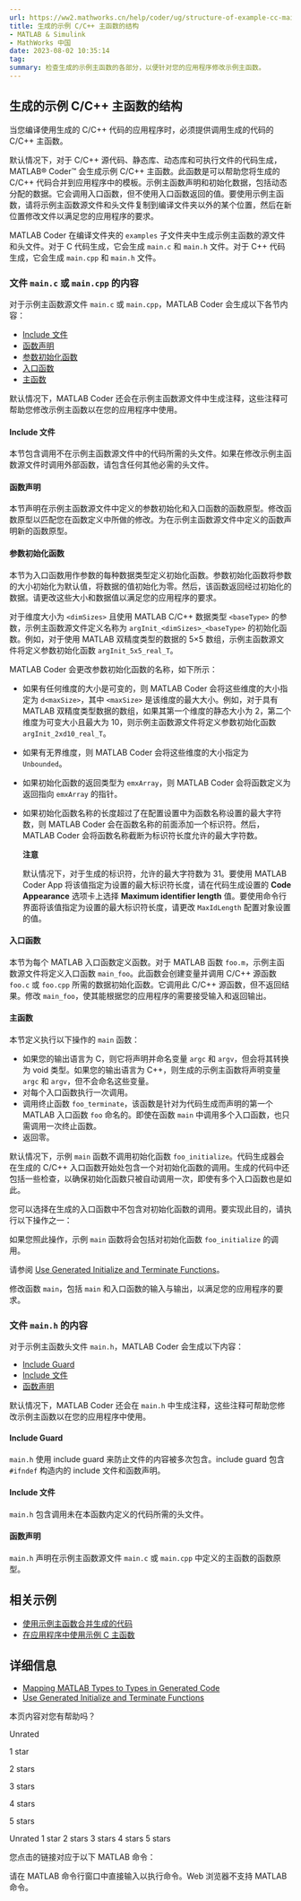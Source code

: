 ```yaml
---
url: https://ww2.mathworks.cn/help/coder/ug/structure-of-example-cc-main-function.html
title: 生成的示例 C/C++ 主函数的结构
- MATLAB & Simulink
- MathWorks 中国
date: 2023-08-02 10:35:14
tag: 
summary: 检查生成的示例主函数的各部分，以便针对您的应用程序修改示例主函数。
---
```

## 生成的示例 C/C++ 主函数的结构

当您编译使用生成的 C/C++ 代码的应用程序时，必须提供调用生成的代码的 C/C++ 主函数。

默认情况下，对于 C/C++ 源代码、静态库、动态库和可执行文件的代码生成，MATLAB® Coder™ 会生成示例 C/C++ 主函数。此函数是可以帮助您将生成的 C/C++ 代码合并到应用程序中的模板。示例主函数声明和初始化数据，包括动态分配的数据。它会调用入口函数，但不使用入口函数返回的值。要使用示例主函数，请将示例主函数源文件和头文件复制到编译文件夹以外的某个位置，然后在新位置修改文件以满足您的应用程序的要求。

MATLAB Coder 在编译文件夹的 `examples` 子文件夹中生成示例主函数的源文件和头文件。对于 C 代码生成，它会生成 `main.c` 和 `main.h` 文件。对于 C++ 代码生成，它会生成 `main.cpp` 和 `main.h` 文件。

### 文件 `main.c` 或 `main.cpp` 的内容

对于示例主函数源文件 `main.c` 或 `main.cpp`，MATLAB Coder 会生成以下各节内容：

* [Include 文件](#buqzhus)
* [函数声明](#buqzhuw)
* [参数初始化函数](#buqzhuy)
* [入口函数](#buqzhu0)
* [主函数](#buqzhu3)

默认情况下，MATLAB Coder 还会在示例主函数源文件中生成注释，这些注释可帮助您修改示例主函数以在您的应用程序中使用。

#### Include 文件

本节包含调用不在示例主函数源文件中的代码所需的头文件。如果在修改示例主函数源文件时调用外部函数，请包含任何其他必需的头文件。

#### 函数声明

本节声明在示例主函数源文件中定义的参数初始化和入口函数的函数原型。修改函数原型以匹配您在函数定义中所做的修改。为在示例主函数源文件中定义的函数声明新的函数原型。

#### 参数初始化函数

本节为入口函数用作参数的每种数据类型定义初始化函数。参数初始化函数将参数的大小初始化为默认值，将数据的值初始化为零。然后，该函数返回经过初始化的数据。请更改这些大小和数据值以满足您的应用程序的要求。

对于维度大小为 `<dimSizes>` 且使用 MATLAB C/C++ 数据类型 `<baseType>` 的参数，示例主函数源文件定义名称为 `argInit_<dimSizes>_<baseType>` 的初始化函数。例如，对于使用 MATLAB 双精度类型的数据的 5×5 数组，示例主函数源文件将定义参数初始化函数 `argInit_5x5_real_T`。

MATLAB Coder 会更改参数初始化函数的名称，如下所示：

* 如果有任何维度的大小是可变的，则 MATLAB Coder 会将这些维度的大小指定为 `d<maxSize>`，其中 `<maxSize>` 是该维度的最大大小。例如，对于具有 MATLAB 双精度类型数据的数组，如果其第一个维度的静态大小为 2，第二个维度为可变大小且最大为 10，则示例主函数源文件将定义参数初始化函数 `argInit_2xd10_real_T`。
* 如果有无界维度，则 MATLAB Coder 会将这些维度的大小指定为 `Unbounded`。
* 如果初始化函数的返回类型为 `emxArray`，则 MATLAB Coder 会将函数定义为返回指向 `emxArray` 的指针。
* 如果初始化函数名称的长度超过了在配置设置中为函数名称设置的最大字符数，则 MATLAB Coder 会在函数名称的前面添加一个标识符。然后，MATLAB Coder 会将函数名称截断为标识符长度允许的最大字符数。

  **注意**

  默认情况下，对于生成的标识符，允许的最大字符数为 31。要使用 MATLAB Coder App 将该值指定为设置的最大标识符长度，请在代码生成设置的 **Code Appearance** 选项卡上选择 **Maximum identifier length** 值。要使用命令行界面将该值指定为设置的最大标识符长度，请更改 `MaxIdLength` 配置对象设置的值。

#### 入口函数

本节为每个 MATLAB 入口函数定义函数。对于 MATLAB 函数 `foo.m`，示例主函数源文件将定义入口函数 `main_foo`。此函数会创建变量并调用 C/C++ 源函数 `foo.c` 或 `foo.cpp` 所需的数据初始化函数。它调用此 C/C++ 源函数，但不返回结果。修改 `main_foo`，使其能根据您的应用程序的需要接受输入和返回输出。

#### 主函数

本节定义执行以下操作的 `main` 函数：

* 如果您的输出语言为 C，则它将声明并命名变量 `argc` 和 `argv`，但会将其转换为 void 类型。如果您的输出语言为 C++，则生成的示例主函数将声明变量 `argc` 和 `argv`，但不会命名这些变量。
* 对每个入口函数执行一次调用。
* 调用终止函数 `foo_terminate`，该函数是针对为代码生成而声明的第一个 MATLAB 入口函数 `foo` 命名的。即使在函数 `main` 中调用多个入口函数，也只需调用一次终止函数。
* 返回零。

默认情况下，示例 `main` 函数不调用初始化函数 `foo_initialize`。代码生成器会在生成的 C/C++ 入口函数开始处包含一个对初始化函数的调用。生成的代码中还包括一些检查，以确保初始化函数只被自动调用一次，即使有多个入口函数也是如此。

您可以选择在生成的入口函数中不包含对初始化函数的调用。要实现此目的，请执行以下操作之一：

如果您照此操作，示例 `main` 函数将会包括对初始化函数 `foo_initialize` 的调用。

请参阅 [Use Generated Initialize and Terminate Functions](https://ww2.mathworks.cn/help/coder/ug/use-generated-initialize-and-terminate-functions.html)。

修改函数 `main`，包括 `main` 和入口函数的输入与输出，以满足您的应用程序的要求。

### 文件 `main.h` 的内容

对于示例主函数头文件 `main.h`，MATLAB Coder 会生成以下内容：

* [Include Guard](#buq0974)
* [Include 文件](#buq098d)
* [函数声明](#buq098g)

默认情况下，MATLAB Coder 还会在 `main.h` 中生成注释，这些注释可帮助您修改示例主函数以在您的应用程序中使用。

#### Include Guard

`main.h` 使用 include guard 来防止文件的内容被多次包含。include guard 包含 `#ifndef` 构造内的 include 文件和函数声明。

#### Include 文件

`main.h` 包含调用未在本函数内定义的代码所需的头文件。

#### 函数声明

`main.h` 声明在示例主函数源文件 `main.c` 或 `main.cpp` 中定义的主函数的函数原型。

## 相关示例

* [使用示例主函数合并生成的代码](https://ww2.mathworks.cn/help/coder/ug/generate-an-example-cc-main-function.html)
* [在应用程序中使用示例 C 主函数](https://ww2.mathworks.cn/help/coder/ug/generate-and-modify-an-example-cc-main-function.html)

## 详细信息

* [Mapping MATLAB Types to Types in Generated Code](https://ww2.mathworks.cn/help/coder/ug/mapping-matlab-types-to-cc-types.html)
* [Use Generated Initialize and Terminate Functions](https://ww2.mathworks.cn/help/coder/ug/use-generated-initialize-and-terminate-functions.html)

本页内容对您有帮助吗？

Unrated

1 star

2 stars

3 stars

4 stars

5 stars

Unrated  1 star  2 stars  3 stars  4 stars  5 stars

您点击的链接对应于以下 MATLAB 命令：

请在 MATLAB 命令行窗口中直接输入以执行命令。Web 浏览器不支持 MATLAB 命令。
